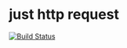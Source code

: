 # just http request
[![Build Status](https://travis-ci.org/stone-grandia/just-http-request.svg?branch=master)](https://travis-ci.org/stone-grandia/just-http-request)